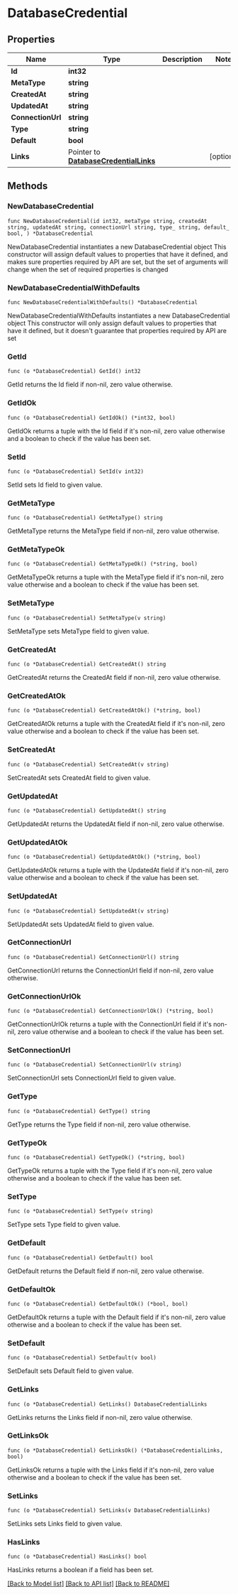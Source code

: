 # DatabaseCredential

## Properties

Name | Type | Description | Notes
------------ | ------------- | ------------- | -------------
**Id** | **int32** |  | 
**MetaType** | **string** |  | 
**CreatedAt** | **string** |  | 
**UpdatedAt** | **string** |  | 
**ConnectionUrl** | **string** |  | 
**Type** | **string** |  | 
**Default** | **bool** |  | 
**Links** | Pointer to [**DatabaseCredentialLinks**](DatabaseCredentialLinks.md) |  | [optional] 

## Methods

### NewDatabaseCredential

`func NewDatabaseCredential(id int32, metaType string, createdAt string, updatedAt string, connectionUrl string, type_ string, default_ bool, ) *DatabaseCredential`

NewDatabaseCredential instantiates a new DatabaseCredential object
This constructor will assign default values to properties that have it defined,
and makes sure properties required by API are set, but the set of arguments
will change when the set of required properties is changed

### NewDatabaseCredentialWithDefaults

`func NewDatabaseCredentialWithDefaults() *DatabaseCredential`

NewDatabaseCredentialWithDefaults instantiates a new DatabaseCredential object
This constructor will only assign default values to properties that have it defined,
but it doesn't guarantee that properties required by API are set

### GetId

`func (o *DatabaseCredential) GetId() int32`

GetId returns the Id field if non-nil, zero value otherwise.

### GetIdOk

`func (o *DatabaseCredential) GetIdOk() (*int32, bool)`

GetIdOk returns a tuple with the Id field if it's non-nil, zero value otherwise
and a boolean to check if the value has been set.

### SetId

`func (o *DatabaseCredential) SetId(v int32)`

SetId sets Id field to given value.


### GetMetaType

`func (o *DatabaseCredential) GetMetaType() string`

GetMetaType returns the MetaType field if non-nil, zero value otherwise.

### GetMetaTypeOk

`func (o *DatabaseCredential) GetMetaTypeOk() (*string, bool)`

GetMetaTypeOk returns a tuple with the MetaType field if it's non-nil, zero value otherwise
and a boolean to check if the value has been set.

### SetMetaType

`func (o *DatabaseCredential) SetMetaType(v string)`

SetMetaType sets MetaType field to given value.


### GetCreatedAt

`func (o *DatabaseCredential) GetCreatedAt() string`

GetCreatedAt returns the CreatedAt field if non-nil, zero value otherwise.

### GetCreatedAtOk

`func (o *DatabaseCredential) GetCreatedAtOk() (*string, bool)`

GetCreatedAtOk returns a tuple with the CreatedAt field if it's non-nil, zero value otherwise
and a boolean to check if the value has been set.

### SetCreatedAt

`func (o *DatabaseCredential) SetCreatedAt(v string)`

SetCreatedAt sets CreatedAt field to given value.


### GetUpdatedAt

`func (o *DatabaseCredential) GetUpdatedAt() string`

GetUpdatedAt returns the UpdatedAt field if non-nil, zero value otherwise.

### GetUpdatedAtOk

`func (o *DatabaseCredential) GetUpdatedAtOk() (*string, bool)`

GetUpdatedAtOk returns a tuple with the UpdatedAt field if it's non-nil, zero value otherwise
and a boolean to check if the value has been set.

### SetUpdatedAt

`func (o *DatabaseCredential) SetUpdatedAt(v string)`

SetUpdatedAt sets UpdatedAt field to given value.


### GetConnectionUrl

`func (o *DatabaseCredential) GetConnectionUrl() string`

GetConnectionUrl returns the ConnectionUrl field if non-nil, zero value otherwise.

### GetConnectionUrlOk

`func (o *DatabaseCredential) GetConnectionUrlOk() (*string, bool)`

GetConnectionUrlOk returns a tuple with the ConnectionUrl field if it's non-nil, zero value otherwise
and a boolean to check if the value has been set.

### SetConnectionUrl

`func (o *DatabaseCredential) SetConnectionUrl(v string)`

SetConnectionUrl sets ConnectionUrl field to given value.


### GetType

`func (o *DatabaseCredential) GetType() string`

GetType returns the Type field if non-nil, zero value otherwise.

### GetTypeOk

`func (o *DatabaseCredential) GetTypeOk() (*string, bool)`

GetTypeOk returns a tuple with the Type field if it's non-nil, zero value otherwise
and a boolean to check if the value has been set.

### SetType

`func (o *DatabaseCredential) SetType(v string)`

SetType sets Type field to given value.


### GetDefault

`func (o *DatabaseCredential) GetDefault() bool`

GetDefault returns the Default field if non-nil, zero value otherwise.

### GetDefaultOk

`func (o *DatabaseCredential) GetDefaultOk() (*bool, bool)`

GetDefaultOk returns a tuple with the Default field if it's non-nil, zero value otherwise
and a boolean to check if the value has been set.

### SetDefault

`func (o *DatabaseCredential) SetDefault(v bool)`

SetDefault sets Default field to given value.


### GetLinks

`func (o *DatabaseCredential) GetLinks() DatabaseCredentialLinks`

GetLinks returns the Links field if non-nil, zero value otherwise.

### GetLinksOk

`func (o *DatabaseCredential) GetLinksOk() (*DatabaseCredentialLinks, bool)`

GetLinksOk returns a tuple with the Links field if it's non-nil, zero value otherwise
and a boolean to check if the value has been set.

### SetLinks

`func (o *DatabaseCredential) SetLinks(v DatabaseCredentialLinks)`

SetLinks sets Links field to given value.

### HasLinks

`func (o *DatabaseCredential) HasLinks() bool`

HasLinks returns a boolean if a field has been set.


[[Back to Model list]](../README.md#documentation-for-models) [[Back to API list]](../README.md#documentation-for-api-endpoints) [[Back to README]](../README.md)



